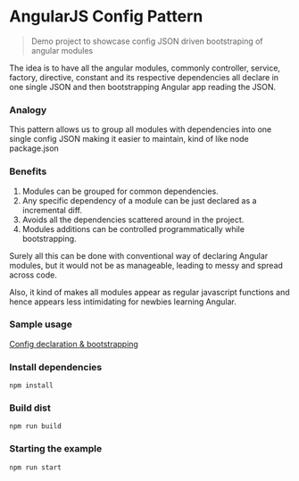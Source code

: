 # AngularJS Config Pattern

> Demo project to showcase config JSON driven bootstraping of angular modules

The idea is to have all the angular modules, commonly controller, service, factory, directive, constant and its respective dependencies all declare in one single JSON and then bootstrapping Angular app reading the JSON.

### Analogy
This pattern allows us to group all modules with dependencies into one single config JSON making it easier to maintain, kind of like node package.json 

### Benefits
1. Modules can be grouped for common dependencies.
2. Any specific dependency of a module can be just declared as a incremental diff.
3. Avoids all the dependencies scattered around in the project.
4. Modules additions can be controlled programmatically while bootstrapping.

Surely all this can be done with conventional way of declaring Angular modules, but it would not be as manageable, leading to messy and spread across code.

Also, it kind of makes all modules appear as regular javascript functions and hence appears less intimidating for newbies learning Angular.

### Sample usage
[Config declaration & bootstrapping](app/index.js)

### Install dependencies
    npm install

### Build dist
    npm run build

### Starting the example
    npm run start
